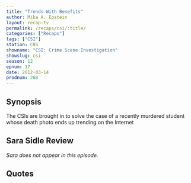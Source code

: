 ```yaml
---
title: "Trends With Benefits"
author: Mika A. Epstein
layout: recap-tv
permalink: /recaps/csi/:title/
categories: ["Recaps"]
tags: ["CSI"]
station: CBS
showname: "CSI: Crime Scene Investigation"
showslug: csi
season: 12  
epnum: 17  
date: 2012-03-14
prodnum: 268  
---
```


## Synopsis

The CSIs are brought in to solve the case of a recently murdered student whose death photo ends up trending on the Internet

## Sara Sidle Review

_Sara does not appear in this episode._

## Quotes

